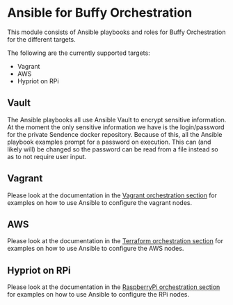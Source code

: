 # Ansible for Buffy Orchestration

This module consists of Ansible playbooks and roles for Buffy Orchestration for
the different targets.

The following are the currently supported targets:

* Vagrant
* AWS
* Hypriot on RPi

## Vault

The Ansible playbooks all use Ansible Vault to encrypt sensitive information.
At the moment the only sensitive information we have is the login/password for
the private Sendence docker repository. Because of this, all the Ansible
playbook examples prompt for a password on execution. This can (and likely will)
be changed so the password can be read from a file instead so as to not require
user input.

## Vagrant

Please look at the documentation in the 
[Vagrant orchestration section](../vagrant/README.md) for examples on how to use
Ansible to configure the vagrant nodes.

## AWS

Please look at the documentation in the 
[Terraform orchestration section](../terraform/README.md) for examples on how to
use Ansible to configure the AWS nodes.

## Hypriot on RPi

Please look at the documentation in the
[RaspberryPi orchestration section](../raspberrypi/README.md) for examples on 
how to use Ansible to configure the RPi nodes.

